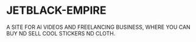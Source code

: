 # JETBLACK-EMPIRE
A SITE FOR AI VIDEOS AND FREELANCING BUSINESS, WHERE YOU CAN BUY ND SELL COOL STICKERS ND CLOTH. 
